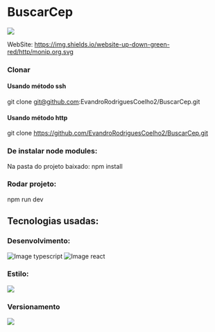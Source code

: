 # BuscarCep

<img src="https://img.shields.io/website-up-down-green-red/http/monip.org.svg" />

WebSite: https://img.shields.io/website-up-down-green-red/http/monip.org.svg 

### Clonar 

#### Usando método ssh
 git clone git@github.com:EvandroRodriguesCoelho2/BuscarCep.git

#### Usando método http
git clone https://github.com/EvandroRodriguesCoelho2/BuscarCep.git

### De instalar node modules:
 Na pasta do projeto baixado:
 npm install

### Rodar projeto:
npm run dev

## Tecnologias usadas:
<div class="flex">
    <h3>Desenvolvimento: </h3>
    <img src="https://img.shields.io/badge/TypeScript-007ACC?style=for-the-badge&logo=typescript&logoColor=white" alt="Image typescript" />
    <img src="https://img.shields.io/badge/React-20232A?style=for-the-badge&logo=react&logoColor=61DAFB" alt="Image react" />
    <h3>Estilo: </h3>
      <img src="https://camo.githubusercontent.com/41326de293d3848e2ab0f29bf1680427128757fe6b586ceddf1097cb4eeb5ff7/68747470733a2f2f696d672e736869656c64732e696f2f62616467652f7374796c65642d2d636f6d706f6e656e74732d4442373039333f7374796c653d666f722d7468652d6261646765266c6f676f3d7374796c65642d636f6d706f6e656e7473266c6f676f436f6c6f723d7768697465" />
     <h3> Versionamento</h3>
  <img src="https://img.shields.io/badge/git-%23F05033.svg?style=for-the-badge&logo=git&logoColor=white" />
</div>
